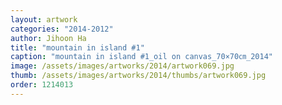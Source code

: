 ```yaml
---
layout: artwork
categories: "2014-2012"
author: Jihoon Ha
title: "mountain in island #1"
caption: "mountain in island #1_oil on canvas_70×70㎝_2014"
image: /assets/images/artworks/2014/artwork069.jpg
thumb: /assets/images/artworks/2014/thumbs/artwork069.jpg
order: 1214013
---
```


